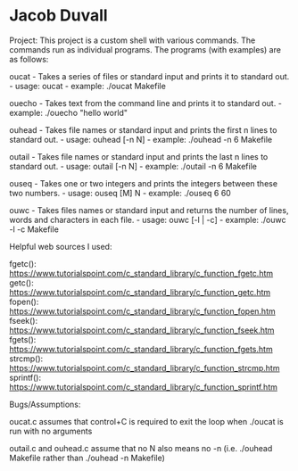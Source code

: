 
# Jacob Duvall


Project: This project is a custom shell with various commands. The commands run as individual programs. The programs (with examples) are as follows: 

oucat - Takes a series of files or standard input and prints it to standard out.
      - usage: oucat <files>
      - example: ./oucat Makefile

ouecho - Takes text from the command line and prints it to standard out.
       - example: ./ouecho "hello world"

ouhead - Takes file names or standard input and prints the first n lines to standard out.
       - usage: ouhead [-n N] <file>
       - example: ./ouhead -n 6 Makefile

outail - Takes file names or standard input and prints the last n lines to standard out.
       - usage: outail [-n N] <file>
       - example: ./outail -n 6 Makefile

ouseq - Takes one or two integers and prints the integers between these two numbers.
      - usage: ouseq [M] N
      - example: ./ouseq 6 60 

ouwc - Takes files names or standard input and returns the number of lines, words and characters in each file.
     - usage: ouwc [-l | -c] <file>
     - example: ./ouwc -l -c Makefile
      
Helpful web sources I used: 

fgetc(): https://www.tutorialspoint.com/c_standard_library/c_function_fgetc.htm
getc(): https://www.tutorialspoint.com/c_standard_library/c_function_getc.htm
fopen(): https://www.tutorialspoint.com/c_standard_library/c_function_fopen.htm
fseek(): https://www.tutorialspoint.com/c_standard_library/c_function_fseek.htm
fgets(): https://www.tutorialspoint.com/c_standard_library/c_function_fgets.htm
strcmp(): https://www.tutorialspoint.com/c_standard_library/c_function_strcmp.htm
sprintf(): https://www.tutorialspoint.com/c_standard_library/c_function_sprintf.htm

Bugs/Assumptions: 

oucat.c assumes that control+C is required to exit the loop when ./oucat is run with no arguments

outail.c and ouhead.c assume that no N also means no -n (i.e. ./ouhead Makefile rather than ./ouhead -n Makefile) 

